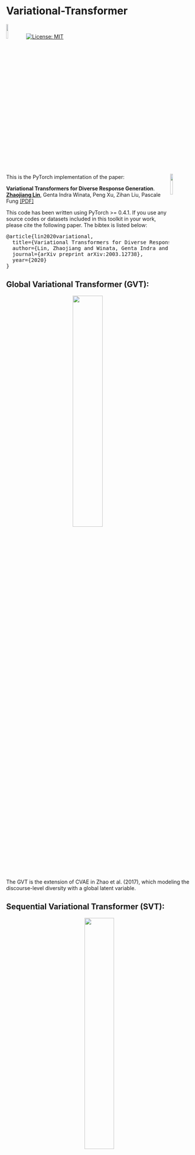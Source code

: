 # Variational-Transformer
<img src="plot/pytorch-logo-dark.png" width="10%"> [![License: MIT](https://img.shields.io/badge/License-MIT-yellow.svg)](https://opensource.org/licenses/MIT) 

<img align="right" src="plot/HKUST.jpg" width="12%">

This is the PyTorch implementation of the paper:

**Variational Transformers for Diverse Response Generation**. [**Zhaojiang Lin**](https://zlinao.github.io/), Genta Indra Winata, Peng Xu, Zihan Liu, Pascale Fung  [[PDF]](https://arxiv.org/pdf/2003.12738.pdf)

This code has been written using PyTorch >= 0.4.1. If you use any source codes or datasets included in this toolkit in your work, please cite the following paper. The bibtex is listed below:
<pre>
@article{lin2020variational,
  title={Variational Transformers for Diverse Response Generation},
  author={Lin, Zhaojiang and Winata, Genta Indra and Xu, Peng and Liu, Zihan and Fung, Pascale},
  journal={arXiv preprint arXiv:2003.12738},
  year={2020}
}
</pre>

## Global Variational Transformer (GVT):
<p align="center">
<img src="plot/GVT.png" width="40%" />
</p>
The GVT is the extension of CVAE in Zhao et al. (2017), which modeling the discourse-level diversity with a global latent variable.

## Sequential Variational Transformer (SVT):
<p align="center">
<img src="plot/SVT.png" width="40%" />
</p>
SVT, inspired by variational autoregressive models (Goyal et al., 2017; Du et al., 2018), incorporates a sequence of latent variables into decoding process by using a novel variational decoder layer. Unlike previous approaches (Zhao et al., 2017; Goyal et al., 2017; Du et al., 2018), SVT uses Non-causal Multi-head Attention, which attend to future tokens for computing posterior latent variables instead of using an additional encoder. 

## Dependency
Check the packages needed or simply run the command
```console
❱❱❱ pip install -r requirements.txt
```
[**Pre-trained glove embedding**](http://nlp.stanford.edu/data/glove.6B.zip): ***glove.6B.300d.txt*** inside folder /vectors/.


## Experiment
***Dataset***

Three datasets (Mojitalk, PersonaChat, EmpatheticDialogue) are used in this work. Mojitalk is single-turn dialogue dataset, PersonaChat and EmpatheticDialogue are multiturn dialogue datasets. EmpatheticDialogue is preprocessed and stored in npy format: sys_dialog_texts.train.npy, sys_target_texts.train.npy, sys_emotion_texts.train.npy which consist of ***parallel*** list of context (source), response (target) and emotion label (additional label). 

***Single turn dialogue***

Transformer (train&test)
```console
❱❱❱ python3 main.py --model trs --emb_dim 300 --hidden_dim 300 --hop 4 --heads 4 --cuda --batch_size 128 --lr 0.001 --pretrain_emb --kl_ceiling 0.48 --aux_ceiling 1 --full_kl_step 20000 --save_path save/trs_new_bow_batch/ > save/trs_new_bow_batch/out.txt

```

Use the trained Transformer to initialize GVT: replace model_8999_82.7771_0.0000_0.0000_0.0000_0.0000 with your checkpoint.

GVT (train&test)
```console
❱❱❱ python3 main.py --model cvaetrs --emb_dim 300 --hidden_dim 300 --hop 4 --heads 4 --cuda --batch_size 128 --lr 0.001 --pretrain_emb --kl_ceiling 0.08 --aux_ceiling 1 --full_kl_step 15000 --save_path_pretrained save/trs_new_bow_batch/model_8999_82.7771_0.0000_0.0000_0.0000_0.0000 --save_path save/cvae_new_bow_batch0.08/ > save/cvae_new_bow_batch0.08/out.txt

```


Same here we pre-trained SVT with MLE
```console
❱❱❱ python3 main.py --model trs --v2 --emb_dim 300 --hidden_dim 300 --hop 4 --heads 4 --cuda --batch_size 128 --lr 0.001 --pretrain_emb --kl_ceiling 0.08 --aux_ceiling 1 --full_kl_step 20000 --num_var_layers 1 --save_path save/trs_v2/ > save/trs_v2/out.txt

```
Use the trained Transformer to initialize SVT: replace model_8999_4.4207_83.1528_0.0000_0.6200_0.0000 with your checkpoint.

SVT (train&test)
```console
❱❱❱ python3 main.py --model cvaetrs --v2 --emb_dim 300 --hidden_dim 300 --hop 4 --heads 4 --cuda --batch_size 16 --lr 0.0002 --pretrain_emb --kl_ceiling 0.3 --aux_ceiling 1 --full_kl_step 30000 --num_var_layers 1 --save_path_pretrained save/trs_v2/model_8999_4.4207_83.1528_0.0000_0.6200_0.0000 --save_path save/cvae_trs_v2_0.3/ > save/cvae_trs_v2_0.3/out.txt

```


***Multiturn dialogue***

Transformer (train&test)
```console
❱❱❱ python3 main.py --model trs --emb_dim 300 --hidden_dim 300 --hop 4 --heads 4 --cuda --batch_size 32 --persona --lr 0.0002 --pretrain_emb --kl_ceiling 0.48 --aux_ceiling 1 --full_kl_step 20000 --dataset empathetic --save_path save/trs_ed_persona/ > save/trs_ed_persona/out.txt

```
Interact with Transformer
```console
❱❱❱ python3 interact.py --model trs --cuda --persona --dataset empathetic --save_path_pretrained save/trs_ed_persona/model_8999_4.0222_55.8249_0.0000_0.0000_0.0000

```

Use the trained Transformer to initialize GVT: replace model_5999_4.0928_59.9090_0.0000_1.8200_0.0000 with your checkpoint.

GVT (train&test)
```console
❱❱❱ python3 main.py --model cvaetrs --emb_dim 300 --hidden_dim 300 --hop 4 --heads 4 --cuda --batch_size 32 --persona --lr 0.0002 --pretrain_emb --kl_ceiling 0.05 --aux_ceiling 1 --full_kl_step 12000 --dataset empathetic --save_path_pretrained save/trs_ed_persona/model_5999_4.0928_59.9090_0.0000_1.8200_0.0000 --save_path save/cvae_trs_ed_persona_0.05/ > save/cvae_trs_ed_persona_0.05/out.txt

```
Interact with GVT
```console
❱❱❱ python3 interact.py --model cvaetrs --cuda --persona --dataset empathetic --save_path_pretrained save/cvae_trs_ed_persona_0.05/model_12999_22.3743_22.9358_0.0000_0.0000_19.2416

```


Same here we pre-trained SVT with MLE
```console
❱❱❱ python3 main.py --model trs --v2 --emb_dim 300 --hidden_dim 300 --hop 4 --heads 4 --cuda --batch_size 32 --persona --lr 0.0002 --pretrain_emb --num_var_layers 1 --kl_ceiling 0.05 --aux_ceiling 1 --full_kl_step 12000 --dataset empathetic --save_path save/trs_ed_persona_v2/ > save/trs_ed_persona_v2/out.txt

```
Use the trained Transformer to initialize SVT: replace model_7999_4.0249_55.9739_0.0000_2.0900_0.0000 with your checkpoint.

SVT (train&test)
```console
❱❱❱ python3 main.py --model cvaetrs --v2 --emb_dim 300 --hidden_dim 300 --hop 4 --heads 4 --cuda --batch_size 2 --persona --gradient_accumulation_steps 16 --lr 0.0002 --pretrain_emb --num_var_layers 1 --kl_ceiling 0.6 --aux_ceiling 1 --full_kl_step 12000 --dataset empathetic --save_path_pretrained save/trs_ed_persona_v2/model_7999_4.0249_55.9739_0.0000_2.0900_0.0000 --save_path save/v2_cvae_trs_ed_persona_0.6/ > save/v2_cvae_trs_ed_persona_0.6/out.txt

```
Interact with SVT
```console
❱❱❱ python3 interact.py --model cvaetrs --v2 --cuda --persona --dataset empathetic --save_path_pretrained save/v2_cvae_trs_ed_persona_0.6/model_15999_4.5419_18.7720_0.0000_0.0000_1.6095 --num_var_layers 1

```

### 参数解读
##### --model 
trs:                        Transformer
trs --v2 :                  pre-trained SVT with MLE  
cvaetrs:                    GVT  
cvaetrs --v2 :              SVT   

#####  --save_path_pretrained
加载预训练模型的地址，落实到模型名字
                   

### gogogo
cpu：
python3 main.py --model cvaetrs --v2  --emb_dim 300 --hidden_dim 300 --hop 4 --heads 4  --batch_size 16 --persona --lr 0.0002 --pretrain_emb --num_var_layers 1 --kl_ceiling 0.05 --aux_ceiling 1 --full_kl_step 12000 --dataset empathetic --save_path save/trs_ed_persona_v2/   > save/out.txt 2>&1 &

GPU：
python main.py --model cvaetrs --v2 --cuda --device 1 --emb_dim 300 --hidden_dim 300 --hop 4 --heads 4 --batch_size 32 --persona --lr 0.0002 --pretrain_emb --num_var_layers 1 --kl_ceiling 0.05 --aux_ceiling 1 --full_kl_step 12000 --dataset empathetic --save_path save/trs_ed_persona_v2/ > save/out.txt


nohup python main.py --model cvaetrs --v2 --cuda --device 1 --emb_dim 300 --hidden_dim 300 --hop 4 --heads 4 --batch_size 16 --persona --lr 0.0002 --pretrain_emb --num_var_layers 1 --kl_ceiling 0.05 --aux_ceiling 1 --full_kl_step 12000 --dataset empathetic --save_path save/trs_ed_persona_v2/ > save/out.txt  2>&1 &


Building dataset...
Numbers of training data:    : 1734572             
Saved PICKLE
Number of train data 1734572
04-23 14:09 Vocab  7043 
Embeddings: 7043 x 300
Loading embedding file: vectors/sku_word2vec.txt


### test test test
python interact.py --model cvaetrs --v2 --persona --dataset empathetic --save_path_pretrained save/v2_cvae_trs_ed_persona_0.6/model_79999_4.2606_12.1841_0.0000_0.0000_1.7605 --num_var_layers 1




### 数据字段
['context']
['target']
['situation']
['emotion']

[situation]: i remember going to the fireworks with my best friend. there was a lot of people, but it only felt like us in the world.
[emotion]: sentimental
[context]: ['this was a best friend. i miss her.', 'where has she gone?', 'we no longer talk.']

[target]: oh was this something that happened because of an argument?




nohup python3 main.py --model cvaetrs --v2 --emb_dim 300 --hidden_dim 300 --hop 4 --heads 4 --cuda --device=1 --batch_size 16 --persona  --lr 0.0002 --pretrain_emb --num_var_layers 1 --kl_ceiling 0.6 --aux_ceiling 1 --full_kl_step 12000 --dataset empathetic  --save_path save/v2_cvae_trs_ed_persona_0.6/ > save/out.txt 2>&1 &


